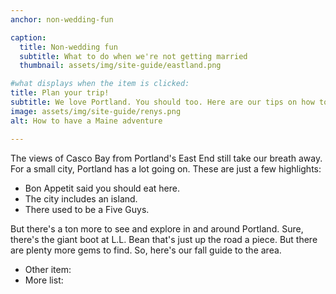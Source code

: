 ```yaml
---
anchor: non-wedding-fun

caption:
  title: Non-wedding fun
  subtitle: What to do when we're not getting married
  thumbnail: assets/img/site-guide/eastland.png

#what displays when the item is clicked:
title: Plan your trip!
subtitle: We love Portland. You should too. Here are our tips on how to plan your Maine adventure.
image: assets/img/site-guide/renys.png
alt: How to have a Maine adventure

---
```

The views of Casco Bay from Portland's East End still take our breath away. For a small city, Portland has a lot going on. These are just a few highlights:

* Bon Appetit said you should eat here.
* The city includes an island.
* There used to be a Five Guys.

But there's a ton more to see and explore in and around Portland. Sure, there's the giant boot at L.L. Bean that's just up the road a piece. But there are plenty more gems to find. So, here's our fall guide to the area.

* Other item:
* More list:
